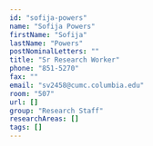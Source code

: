 ```yaml
---
id: "sofija-powers"
name: "Sofija Powers"
firstName: "Sofija"
lastName: "Powers"
postNominalLetters: ""
title: "Sr Research Worker"
phone: "851-5270"
fax: ""
email: "sv2458@cumc.columbia.edu"
room: "507"
url: []
group: "Research Staff"
researchAreas: []
tags: []
---
```

